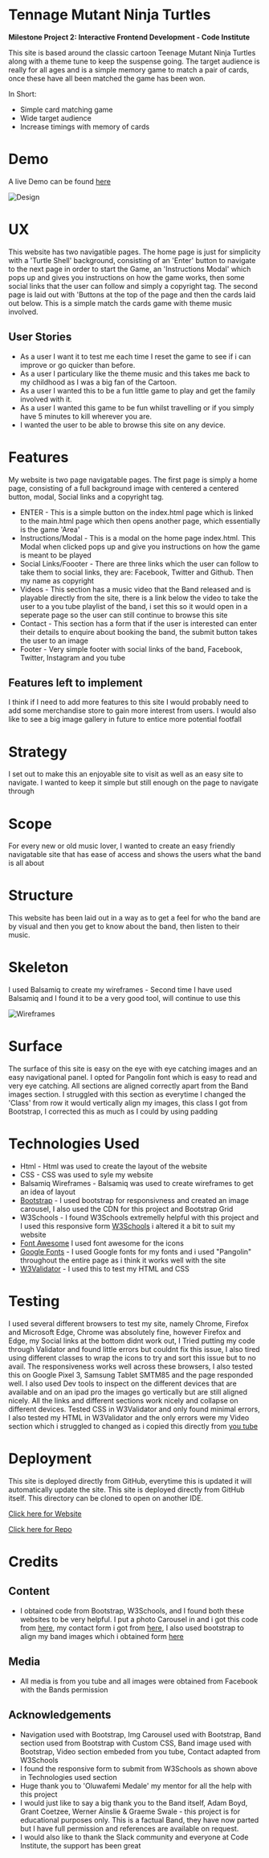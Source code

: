 # **Tennage Mutant Ninja Turtles**

**Milestone Project 2: Interactive Frontend Development - Code Institute**

This site is based around the classic cartoon Teenage Mutant Ninja Turtles along with a theme tune to keep the suspense going.  The target audience is really for all ages and is a simple memory game to match a pair of cards, once these have all been matched the game has been won.


In Short:

- Simple card matching game
- Wide target audience
- Increase timings with memory of cards

# **Demo**

A live Demo can be found [here](https://kevin1610433.github.io/MS2-TeenageMutantNinjaTurtlesGame/)

![Design](https://kevin1610433.github.io/MS2-TeenageMutantNinjaTurtlesGame/assets/images/demo.png)

# **UX**

This website has two navigatible pages.  The home page is just for simplicity with a 'Turtle Shell' background, consisting of an 'Enter' button to navigate to the next page in order to start the Game, an 'Instructions Modal' which pops up and gives you instructions on how the game works, then some social links that the user can follow and simply a copyright tag.  The second page is laid out with 'Buttons at the top of the page and then the cards laid out below.  This is a simple match the cards game with theme music involved.


## User Stories

- As a user I want it to test me each time I reset the game to see if i can improve or go quicker than before.
- As a user I particulary like the theme music and this takes me back to my childhood as I was a big fan of the Cartoon.
- As a user I wanted this to be a fun little game to play and get the family involved with it.
- As a user I wanted this game to be fun whilst travelling or if you simply have 5 minutes to kill wherever you are.
- I wanted the user to be able to browse this site on any device.


# **Features**

My website is two page navigatable pages.  The first page is simply a home page, consisting of a full background image with centered a centered button, modal, Social links and a copyright tag.

- ENTER - This is a simple button on the index.html page which is linked to the main.html page which then opens another page, which essentially is the game 'Area'
- Instructions/Modal - This is a modal on the home page index.html.  This Modal when clicked pops up and give you instructions on how the game is meant to be played
- Social Links/Foooter - There are three links which the user can follow to take them to social links, they are: Facebook, Twitter and Github.  Then my name as copyright
- Videos - This section has a music video that the Band released and is playable directly from the site, there is a link below the video to take the user to a you tube playlist of the band, i set this so it would open in a seperate page so the user can still continue to browse this site
- Contact - This section has a form that if the user is interested can enter their details to enquire about booking the band, the submit button takes the user to an image
- Footer - Very simple footer with social links of the band, Facebook, Twitter, Instagram and you tube


## Features left to implement

I think if I need to add more features to this site I would probably need to add some merchandise store to gain more interest from users. I would also like to see a big image gallery in future to entice more potential footfall

# **Strategy**

I set out to make this an enjoyable site to visit as well as an easy site to navigate. I wanted to keep it simple but still enough on the page to navigate through

# **Scope**

For every new or old music lover, I wanted to create an easy friendly navigatable site that has ease of access and shows the users what the band is all about

# **Structure**

This website has been laid out in a way as to get a feel for who the band are by visual and then you get to know about the band, then listen to their music.  

# **Skeleton**

I used Balsamiq to create my wireframes - Second time I have used Balsamiq and I found it to be a very good tool, will continue to use this

![Wireframes](https://github.com/kevin1610433/MS2-TeenageMutantNinjaTurtlesGame/blob/master/assets/images/Wireframes/TMNTwireframe.jpg)

# **Surface**

The surface of this site is easy on the eye with eye catching images and an easy navigational panel. I opted for Pangolin font which is easy to read and very eye catching. All sections are aligned correctly apart from the Band images section. I struggled with this section as everytime I changed the 'Class' from row it would vertically align my images, this class I got from Bootstrap, I corrected this as much as I could by using padding

# **Technologies Used**

- Html - Html was used to create the layout of the website
- CSS - CSS was used to syle my website
- Balsamiq Wireframes - Balsamiq was used to create wireframes to get an idea of layout
- [Bootstrap](https://getbootstrap.com/) - I used bootstrap for responsivness and created an image carousel, I also used the CDN for this project and Bootstrap Grid
- W3Schools - I found W3Schools extremelly helpful with this project and I used this responsive form [W3Schools](https://www.w3schools.com/css/tryit.asp?filename=trycss_form_responsive) i altered it a bit to suit my website
- [Font Awesome](https://fontawesome.com) I used font awesome for the icons
- [Google Fonts](https://fonts.google.com/) - I used Google fonts for my fonts and i used "Pangolin" throughout the entire page as i think it works well with the site
- [W3Validator](https://validator.w3.org/) - I used this to test my HTML and CSS

# **Testing**

I used several different browsers to test my site, namely Chrome, Firefox and Microsoft Edge, Chrome was absolutely fine, however Firefox and Edge, my Social links at the bottom didnt work out, I Tried putting my code through Validator and found little errors but couldnt fix this issue, I also tired using different classes to wrap the icons to try and sort this issue but to no avail. The responsiveness works well across these browsers, I also tested this on Google Pixel 3, Samsung Tablet SMTM85 and the page responded well. I also used Dev tools to inspect on the different devices that are available and on an ipad pro the images go vertically but are still aligned nicely.
All the links and different sections work nicely and collapse on different devices.
Tested CSS in W3Validator and only found minimal errors, I also tested my HTML in W3Validator  and the only errors were my Video section which i struggled to changed as i copied this directly from [you tube](https://www.youtube.com/watch?v=3Zz7LipDBFg)

# **Deployment**

This site is deployed directly from GitHub, everytime this is updated it will automatically update the site. This site is deployed directly from GitHub itself.  This directory can be cloned to open on another IDE.  

[Click here for Website](https://kevin1610433.github.io/MS1-WakeToWonderBand-Site/)

[Click here for Repo](https://github.com/kevin1610433/MS1-WakeToWonderBand-Site#demo)

# **Credits**

## Content

- I obtained code from Bootstrap, W3Schools, and I found both these websites to be very helpful. I put a photo Carousel in and i got this code from [here](https://getbootstrap.com/docs/4.5/components/carousel/), my contact form i got from [here](https://www.w3schools.com/css/tryit.asp?filename=trycss_form_responsive), I also used bootstrap to align my band images which i obtained form [here](https://getbootstrap.com/docs/4.5/layout/grid/#auto-layout-columns)

## Media

- All media is from you tube and all images were obtained from Facebook with the Bands permission

## Acknowledgements

- Navigation used with Bootstrap, Img Carousel used with Bootstrap, Band section used from Bootstrap with Custom CSS, Band image used with Bootstrap, Video section embeded from you tube, Contact adapted from W3Schools
- I found the responsive form to submit from W3Schools as shown above in Technologies used section
- Huge thank you to 'Oluwafemi Medale' my mentor for all the help with this project
- I would just like to say a big thank you to the Band itself, Adam Boyd, Grant Coetzee, Werner Ainslie & Graeme Swale - this project is for educational purposes only.  This is a factual Band, they have now parted but I have full permission and references are available on request.
- I would also like to thank the Slack community and everyone at Code Institute, the support has been great
